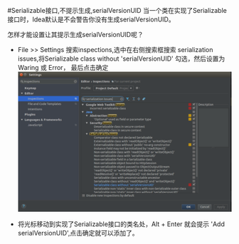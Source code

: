 #Serializable接口,不提示生成,serialVersionUID
当一个类在实现了Serializable接口时，Idea默认是不会警告你没有生成serialVersionUID。

怎样才能设置让其提示生成serialVersionUID呢？

* File >> Settings 搜索inspections,选中在右侧搜索框搜索 serialization issues,将Serializable class without 'serialVersionUID' 勾选，然后设置为Waring 或 Error， 最后点击确定
![](/assets/snapshot15.png)

* 将光标移动到实现了Serializable接口的类名处，Alt + Enter 就会提示 'Add serialVersionUID',点击确定就可以添加了。

